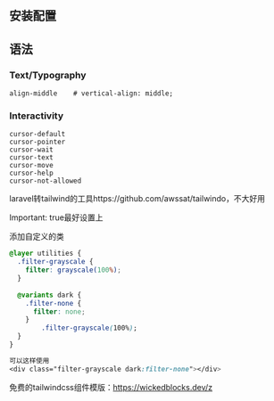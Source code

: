 ## 安装配置



## 语法

### Text/Typography

```shell
align-middle	# vertical-align: middle;
```

### Interactivity

```shell
cursor-default
cursor-pointer
cursor-wait
cursor-text
cursor-move
cursor-help
cursor-not-allowed
```





laravel转tailwind的工具https://github.com/awssat/tailwindo，不大好用



Important: true最好设置上



添加自定义的类

```css
@layer utilities {
  .filter-grayscale {
    filter: grayscale(100%);
  }
  
  @variants dark {
    .filter-none {
      filter: none;
    }
		.filter-grayscale(100%);
  }
}

可以这样使用
<div class="filter-grayscale dark:filter-none"></div>
```



免费的tailwindcss组件模版：https://wickedblocks.dev/z
